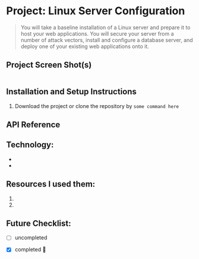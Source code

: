# Project: Linux Server Configuration

>You will take a baseline installation of a Linux server and prepare it to host your web applications. You will secure your server from a number of attack vectors, install and configure a database server, and deploy one of your existing web applications onto it.


## Project Screen Shot(s)
![]()

## Installation and Setup Instructions
1. Download the project or clone the repository by
`some command here`



## API Reference


## Technology:
-
-

## Resources I used them:
1.
2.

## Future Checklist:
- [ ] uncompleted
- [x] completed :muscle:

